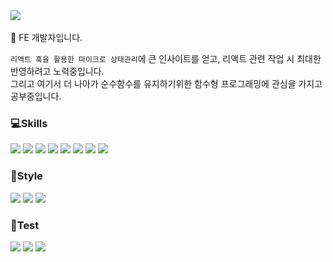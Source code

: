 <div style={{display: flex; }}>
<img src="https://img.shields.io/badge/kdrlawjdgjs@gmail.com-EA4335?style=flat-square&logo=Gmail&logoColor=white"/>
</div>
<br />
👋 FE 개발자입니다.

`리액트 훅을 활용한 마이크로 상태관리`에 큰 인사이트를 얻고, 리액트 관련 작업 시 최대한 반영하려고 노력중입니다. <br />
그리고 여기서 더 나아가 순수함수를 유지하기위한 함수형 프로그래밍에 관심을 가지고 공부중입니다.



### 💻Skills

<div style={{display: flex; width: 150px; flex-wrap: wrap; }}>
<img src="https://img.shields.io/badge/JS-F7DF1E?style=flat-square&logo=javascript&logoColor=white"/>
<img src="https://img.shields.io/badge/React-61DAFB?style=flat-square&logo=React&logoColor=white" />
<img src="https://img.shields.io/badge/React Query-FF4154?style=flat-square&logo=reactquery&logoColor=white" />
<img src="https://img.shields.io/badge/React Router-CA4245?style=flat-square&logo=reactrouter&logoColor=white" />
<img src="https://img.shields.io/badge/Redux-764ABC?style=flat-square&logo=redux&logoColor=white" />
<img src="https://img.shields.io/badge/Next.js-000000?style=flat-square&logo=next.js&logoColor=white" />
<img src="https://img.shields.io/badge/Vercel-000000?style=flat-square&logo=vercel&logoColor=white" />
<img src="https://img.shields.io/badge/TypeScript-3178C6?style=flat-square&logo=typescript&logoColor=white" />
</div>

### 💅Style

<div style={{display: flex; width: 150px; flex-wrap: wrap; }}>
<img src="https://img.shields.io/badge/styled components-DB7093?style=flat-square&logo=styledcomponents&logoColor=white" />
<img src="https://img.shields.io/badge/Tailwind CSS-06B6D4?style=flat-square&logo=tailwindcss&logoColor=white" />
<img src="https://img.shields.io/badge/Sass-CC6699?style=flat-square&logo=sass&logoColor=white"/>
</div>

### 🧪Test

<div style={{display: flex; width: 150px; flex-wrap: wrap; }}>
<img src="https://img.shields.io/badge/Vitest-6E9F18?style=flat-square&logo=vitest&logoColor=white" />
<img src="https://img.shields.io/badge/Jest-C21325?style=flat-square&logo=jest&logoColor=white" />
<img src="https://img.shields.io/badge/Cypress-69D3A7?style=flat-square&logo=cypress&logoColor=white"/>
</div>
